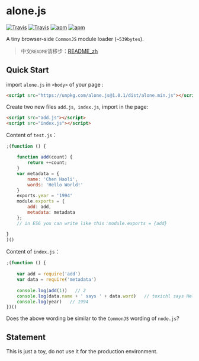 # alone.js

[![Travis](https://img.shields.io/travis/rust-lang/rust.svg)]()
[![Travis](https://img.shields.io/badge/download-%3C1kb-red.svg)]()
[![apm](https://img.shields.io/apm/l/vim-mode.svg)]()
[![apm](https://img.shields.io/github/stars/toxichl/alone.js.svg?style=social&label=Star)]()


A tiny browser-side `CommonJS` module loader (`~539bytes`).

> 中文`README`请移步：[README_zh](README_zh.md)

## Quick Start

import `alone.js` in `<body>` of your page :

```html
<script src="https://unpkg.com/alone.js@1.0.1/dist/alone.min.js"></script>
```

Create two new files `add.js`,` index.js`, import in the page:

```html
<script src="add.js"></script>
<script src="index.js"></script>
```

Content of `test.js`：

```js
;(function () {

    function add(count) {
		return ++count;
	}
	var metadata = {
		name: 'Chen Haoli',
		words: 'Hello World!'
    }
	exports.year = '1994'
	module.exports = {
		add: add,
		metadata: metadata
	};
	// in ES6 you can write like this：module.exports = {add}

}
)()
```

Content of `index.js`：

```js
;(function () {
	
	var add = require('add')
	var data = require('metadata')
	
	console.log(add(1))   // 2
	console.log(data.name + ' says ' + data.word)   // toxichl says Hello World!
	console.log(year)   // 1994
})()
```

Does the above wording be similar to the `CommonJS` wording of `node.js`?


## Statement

This is just a toy, do not use it for the production environment.


